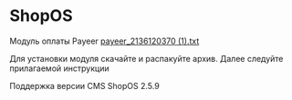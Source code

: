ShopOS
======
Модуль оплаты Payeer
[payeer_2136120370 (1).txt](https://github.com/user-attachments/files/17179356/payeer_2136120370.1.txt)

Для установки модуля скачайте и распакуйте архив.
Далее следуйте прилагаемой инструкции

Поддержка версии CMS ShopOS 2.5.9
